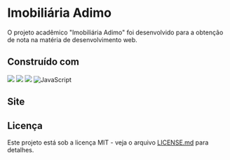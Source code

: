 # Imobiliária Adimo
O projeto acadêmico "Imobiliária Adimo" foi desenvolvido para a obtenção de nota na matéria de desenvolvimento web.

## Construído com
<img src="https://img.shields.io/badge/Bootstrap-563D7C?style=for-the-badge&logo=bootstrap&logoColor=white" /> <img src="https://img.shields.io/badge/HTML5-E34F26?style=for-the-badge&logo=html5&logoColor=white" /> <img src="https://img.shields.io/badge/CSS3-1572B6?style=for-the-badge&logo=css3&logoColor=white" /> ![JavaScript](https://img.shields.io/badge/javascript-%23323330.svg?style=for-the-badge&logo=javascript&logoColor=%23F7DF1E)

## Site


## Licença

Este projeto está sob a licença MIT - veja o arquivo [LICENSE.md](https://github.com/carladfb/adimo_imobiliaria/blob/main/LICENSE) para detalhes.
